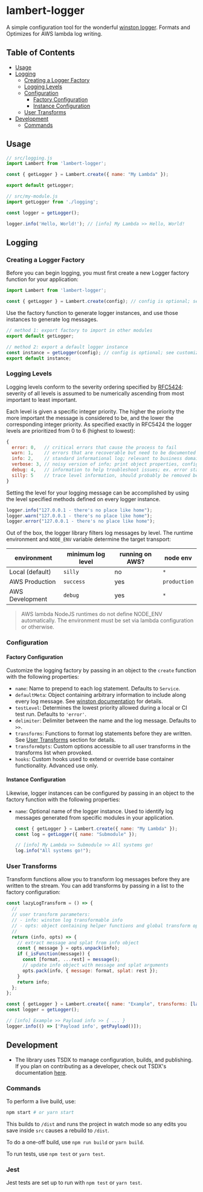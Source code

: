 # lambert-logger

A simple configuration tool for the wonderful [winston logger](https://github.com/winstonjs/winston). Formats and Optimizes for AWS lambda log writing.

## Table of Contents

- [Usage](#usage)
- [Logging](#logging)
  - [Creating a Logger Factory](#creating-a-logger-factory)
  - [Logging Levels](#logging-levels)
  - [Configuration](#configuration)
    - [Factory Configuration](#factory-configuration)
    - [Instance Configuration](#instance-configuration)
  - [User Transforms](#user-transforms)
- [Development](#development)
  - [Commands](#commands)

## Usage

```javascript
// src/logging.js
import Lambert from 'lambert-logger';

const { getLogger } = Lambert.create({ name: "My Lambda" });

export default getLogger;

// src/my-module.js
import getLogger from './logging';

const logger = getLogger();

logger.info('Hello, World!'); // [info] My Lambda >> Hello, World!
```


## Logging
### Creating a Logger Factory

Before you can begin logging, you must first create a new Logger factory function for your application:

```javascript
import Lambert from 'lambert-logger';

const { getLogger } = Lambert.create(config); // config is optional; see customization
```

Use the factory function to generate logger instances, and use those instances to generate log messages.

```javascript
// method 1: export factory to import in other modules
export default getLogger;

// method 2: export a default logger instance
const instance = getLogger(config); // config is optional; see customization
export default instance;
```

### Logging Levels

Logging levels conform to the severity ordering specified by [RFC5424](https://tools.ietf.org/html/rfc5424): severity of all levels is assumed to be numerically ascending from most important to least important.

Each level is given a specific integer priority. The higher the priority the more important the message is considered to be, and the lower the corresponding integer priority. As specified exactly in RFC5424 the logger levels are prioritized from 0 to 6 (highest to lowest):

```javascript
{
  error: 0,   // critical errors that cause the process to fail
  warn: 1,    // errors that are recoverable but need to be documented
  info: 2,    // standard informational log; relevant to business domain
  verbose: 3, // noisy version of info; print object properties, configs, etc.
  debug: 4,   // information to help troubleshoot issues; ex. error stack traces
  silly: 5    // trace level information, should probably be removed before merge into dev/prod
}
```

Setting the level for your logging message can be accomplished by using the level specified methods defined on every logger instance.

```javascript
logger.info("127.0.0.1 - there's no place like home");
logger.warn("127.0.0.1 - there's no place like home");
logger.error("127.0.0.1 - there's no place like home");
```

Out of the box, the logger library filters log messages by level. The runtime environment and `NODE_ENV` variable determine the target transport:

| environment | minimum log level | running on AWS? | node env |
| ----------- | ----------------- | --------------- | -------- |
| Local (default) | `silly` | no | `*` |
| AWS Production  | `success` | yes | `production` |
| AWS Development | `debug` | yes | `*` |


> AWS lambda NodeJS runtimes do not define NODE_ENV automatically. The environment must be set via lambda configuration or otherwise.

### Configuration

#### Factory Configuration

Customize the logging factory by passing in an object to the `create` function with the following properties:

- `name`: Name to prepend to each log statement. Defaults to `Service`.
- `defaultMeta`: Object containing arbitrary information to include along every log message. See [winston documentation](https://github.com/winstonjs/winston#streams-objectmode-and-info-objects) for details.
- `testLevel`: Determines the lowest priority allowed during a local or CI test run. Defaults to `'error'`.
- `delimiter`: Delimiter between the name and the log message. Defaults to `>>`.
- `transforms`: Functions to format log statements before they are written. See [User Transforms](#user-transforms) section for details.
- `transformOpts`: Custom options accessible to all user transforms in the transforms list when provoked.
- `hooks`: Custom hooks used to extend or override base container functionality. Advanced use only.

#### Instance Configuration

Likewise, logger instances can be configured by passing in an object to the factory function with the following properties:

- `name`: Optional name of the logger instance. Used to identify log messages generated from specific modules in your application.

  ```javascript
  const { getLogger } = Lambert.create({ name: "My Lambda" });
  const log = getLogger({ name: "Submodule" });

  // [info] My Lambda >> Submodule >> All systems go!
  log.info("All systems go!");
  ```

### User Transforms

Transform functions allow you to transform log messages before they are written to the stream. You can add transforms by passing in a list to the factory configuration:

```javascript
const lazyLogTransform = () => {
  //
  // user transform parameters:
  // - info: winston log transformable info
  // - opts: object containing helper functions and global transform options
  //
  return (info, opts) => {
    // extract message and splat from info object
    const { message } = opts.unpack(info);
    if (_isFunction(message)) {
      const [format, ...rest] = message();
      // update info object with message and splat arguments
      opts.pack(info, { message: format, splat: rest });
    }
    return info;
  };
};

const { getLogger } = Lambert.create({ name: "Example", transforms: [lazyLogTransform()] });
const logger = getLogger();

// [info] Example >> Payload info >> { ... }
logger.info(() => ['Payload info', getPayload()]);
```

## Development

- The library uses TSDX to manage configuration, builds, and publishing. If you plan on contributing as a developer, check out TSDX's documentation [here](https://tsdx.io).

### Commands

To perform a live build, use:

```bash
npm start # or yarn start
```

This builds to `/dist` and runs the project in watch mode so any edits you save inside `src` causes a rebuild to `/dist`.

To do a one-off build, use `npm run build` or `yarn build`.

To run tests, use `npm test` or `yarn test`.

### Jest

Jest tests are set up to run with `npm test` or `yarn test`.
